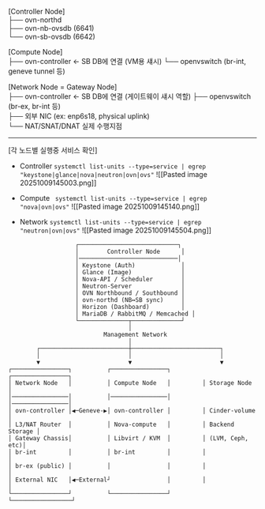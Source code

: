 [Controller Node]  
 ├── ovn-northd  
 ├── ovn-nb-ovsdb (6641)  
 └── ovn-sb-ovsdb (6642)

[Compute Node]  
 ├── ovn-controller ← SB DB에 연결 (VM용 섀시)
 └── openvswitch (br-int, geneve tunnel 등)


[Network Node = Gateway Node]  
 ├── ovn-controller ← SB DB에 연결 (게이트웨이 섀시 역할)
 ├── openvswitch (br-ex, br-int 등)  
 ├── 외부 NIC (ex: enp6s18, physical uplink)  
 └── NAT/SNAT/DNAT 실제 수행지점
 
---
[각 노드별 실행중 서비스 확인]
- Controller
  `systemctl list-units --type=service | egrep "keystone|glance|nova|neutron|ovn|ovs"`
	![[Pasted image 20251009145003.png]]

- Compute
  ` systemctl list-units --type=service | egrep "nova|ovn|ovs"`
	![[Pasted image 20251009145140.png]]

- Network
  `systemctl list-units --type=service | egrep "neutron|ovn|ovs"`
	![[Pasted image 20251009145504.png]]


```
                   ┌────────────────────────────┐
                   │        Controller Node      │
                   │────────────────────────────│
                   │ Keystone (Auth)             │
                   │ Glance (Image)              │
                   │ Nova-API / Scheduler        │
                   │ Neutron-Server              │
                   │ OVN Northbound / Southbound │
                   │ ovn-northd (NB↔SB sync)     │
                   │ Horizon (Dashboard)         │
                   │ MariaDB / RabbitMQ / Memcached │
                   └──────────────┬──────────────┘
                                  │
                           Management Network
                                  │
        ┌─────────────────────────┼─────────────────────────┐
        │                         │                         │
        ▼                         ▼                         ▼
┌────────────────┐          ┌────────────────┐         ┌────────────────┐
│ Network Node   │          │ Compute Node   │         │ Storage Node   │
│────────────────│          │────────────────│         │────────────────│
│ ovn-controller │◀─Geneve-▶│ ovn-controller │         │ Cinder-volume   │
│ L3/NAT Router  │          │ Nova-compute   │         │ Backend Storage │
│ Gateway Chassis│          │ Libvirt / KVM  │         │ (LVM, Ceph, etc)│
│ br-int         │          │ br-int         │         │                 │
│ br-ex (public) │          │                │         │                 │
│ External NIC   │◀─External┘                │         │                 │
└────────────────┘          └────────────────┘         └─────────────────┘

```